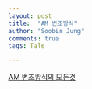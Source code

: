 ```yaml
---
layout: post
title:  "AM 변조방식"
author: "Soobin Jung"
comments: true
tags: Tale

---
```


[AM 변조방식의 모든것](https://linecard.tistory.com/36)
